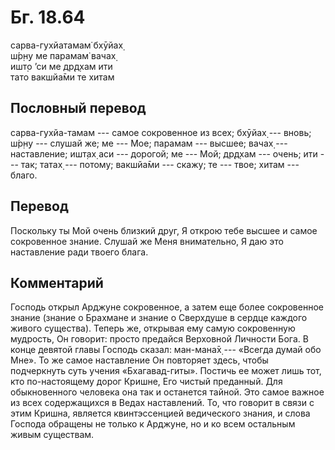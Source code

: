 # Бг. 18.64
сарва-гухйатамам̇ бхӯйах̣<br/>
ш́р̣н̣у ме парамам̇ вачах̣<br/>
ишт̣о ’си ме др̣д̣хам ити<br/>
тато вакшйа̄ми те хитам
## Пословный перевод

сарва-гухйа-тамам --- самое сокровенное из всех; бхӯйах̣ --- вновь; ш́р̣н̣у
--- слушай же; ме --- Мое; парамам --- высшее; вачах̣ --- наставление;
ишт̣ах̣ аси --- дорогой; ме --- Мой; др̣д̣хам --- очень; ити --- так; татах̣
--- потому; вакшйа̄ми --- скажу; те --- твое; хитам --- благо.

## Перевод

Поскольку ты Мой очень близкий друг, Я открою тебе высшее и самое
сокровенное знание. Слушай же Меня внимательно, Я даю это наставление
ради твоего блага.

## Комментарий

Господь открыл Арджуне сокровенное, а затем еще более сокровенное знание
(знание о Брахмане и знание о Сверхдуше в сердце каждого живого
существа). Теперь же, открывая ему самую сокровенную мудрость, Он
говорит: просто предайся Верховной Личности Бога. В конце девятой главы
Господь сказал: ман-мана̄х̣ --- «Всегда думай обо Мне». То же самое
наставление Он повторяет здесь, чтобы подчеркнуть суть учения
«Бхагавад-гиты». Постичь ее может лишь тот, кто по-настоящему дорог
Кришне, Его чистый преданный. Для обыкновенного человека она так и
останется тайной. Это самое важное из всех содержащихся в Ведах
наставлений. То, что говорит в связи с этим Кришна, является
квинтэссенцией ведического знания, и слова Господа обращены не только к
Арджуне, но и ко всем остальным живым существам.
